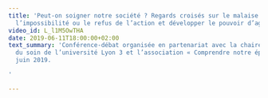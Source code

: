 ```yaml
---
title: 'Peut-on soigner notre société ? Regards croisés sur le malaise social :  dépasser
  l’impossibilité ou le refus de l’action et développer le pouvoir d’agir.'
video_id: L_l1M5OwTHA
date: 2019-06-11T18:00:00+02:00
text_summary: 'Conférence-débat organisée en partenariat avec la chaire Valeur(s)
  du soin de l’université Lyon 3 et l’association « Comprendre notre époque » le 11
  juin 2019.

'

---
```

